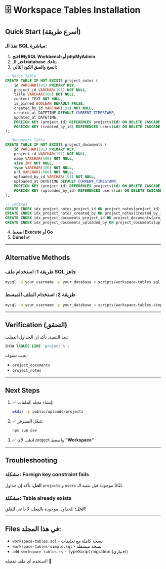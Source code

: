 # 🗄️ Workspace Tables Installation

## Quick Start (أسرع طريقة)

### نفذ الـ SQL مباشرة:

1. **افتح MySQL Workbench أو phpMyAdmin**
2. **اختر الـ database بتاعك**
3. **انسخ والصق الكود التالي:**

```sql
-- Notes Table
CREATE TABLE IF NOT EXISTS project_notes (
    id VARCHAR(191) PRIMARY KEY,
    project_id VARCHAR(191) NOT NULL,
    title VARCHAR(500) NOT NULL,
    content TEXT NOT NULL,
    is_pinned BOOLEAN DEFAULT FALSE,
    created_by_id VARCHAR(191) NOT NULL,
    created_at DATETIME DEFAULT CURRENT_TIMESTAMP,
    updated_at DATETIME,
    FOREIGN KEY (project_id) REFERENCES projects(id) ON DELETE CASCADE,
    FOREIGN KEY (created_by_id) REFERENCES users(id) ON DELETE CASCADE
);

-- Documents Table
CREATE TABLE IF NOT EXISTS project_documents (
    id VARCHAR(191) PRIMARY KEY,
    project_id VARCHAR(191) NOT NULL,
    name VARCHAR(500) NOT NULL,
    size INT NOT NULL,
    type VARCHAR(100) NOT NULL,
    url VARCHAR(1000) NOT NULL,
    uploaded_by_id VARCHAR(191) NOT NULL,
    uploaded_at DATETIME DEFAULT CURRENT_TIMESTAMP,
    FOREIGN KEY (project_id) REFERENCES projects(id) ON DELETE CASCADE,
    FOREIGN KEY (uploaded_by_id) REFERENCES users(id) ON DELETE CASCADE
);

-- Indexes
CREATE INDEX idx_project_notes_project_id ON project_notes(project_id);
CREATE INDEX idx_project_notes_created_by ON project_notes(created_by_id);
CREATE INDEX idx_project_documents_project_id ON project_documents(project_id);
CREATE INDEX idx_project_documents_uploaded_by ON project_documents(uploaded_by_id);
```

4. **اضغط Execute أو Go**
5. **Done! ✅**

---

## Alternative Methods

### طريقة 1: استخدام ملف SQL جاهز

```bash
mysql -u your_username -p your_database < scripts/workspace-tables.sql
```

### طريقة 2: استخدام الملف المبسط

```bash
mysql -u your_username -p your_database < scripts/workspace-tables-simple.sql
```

---

## Verification (التحقق)

بعد التنفيذ، تأكد إن الجداول اتعملت:

```sql
SHOW TABLES LIKE 'project_%';
```

يجب تشوف:
- `project_documents`
- `project_notes`

---

## Next Steps

1. ✅ إنشاء مجلد الملفات:
   ```bash
   mkdir -p public/uploads/projects
   ```

2. ✅ شغّل السيرفر:
   ```bash
   npm run dev
   ```

3. ✅ اذهب لأي project واضغط **"Workspace"**

---

## Troubleshooting

### مشكلة: Foreign key constraint fails
**الحل:** تأكد إن جداول `projects` و `users` موجودة قبل تنفيذ الـ SQL

### مشكلة: Table already exists
**الحل:** الجداول موجودة بالفعل، لا داعي للقلق!

---

## Files في هذا المجلد:

- `workspace-tables.sql` - نسخة كاملة مع تعليقات
- `workspace-tables-simple.sql` - نسخة مبسطة
- `add-workspace-tables.ts` - TypeScript migration (اختياري)

استخدم أي ملف تفضله! 🎯
